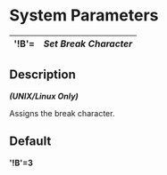 # System Parameters

**'!B'=** |  **_Set Break Character_**  
---|---  
  
##  Description

**_(UNIX/Linux Only)_**

Assigns the break character.

##  Default

**'!B'=3**

